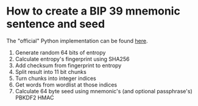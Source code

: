 # How to create a BIP 39 mnemonic sentence and seed

The "official" Python implementation can be found [here](https://github.com/trezor/python-mnemonic/blob/master/src/mnemonic/mnemonic.py).

1. Generate random 64 bits of entropy
1. Calculate entropy's fingerprint using SHA256
1. Add checksum from fingerprint to entropy
1. Split result into 11 bit chunks
1. Turn chunks into integer indices
1. Get words from wordlist at those indices
1. Calculate 64 byte seed using mnemonic's (and optional passphrase's) PBKDF2 HMAC